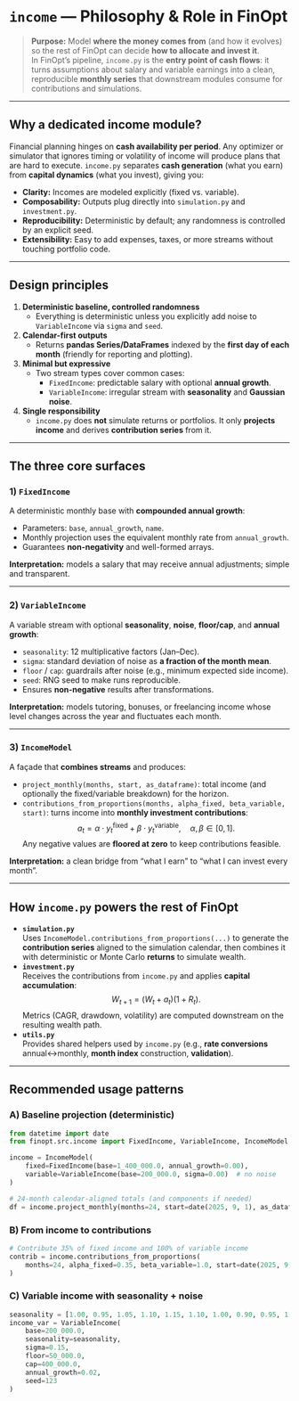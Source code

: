 # `income` — Philosophy & Role in FinOpt

> **Purpose:** Model **where the money comes from** (and how it evolves) so the rest of FinOpt can decide **how to allocate and invest it**.  
> In FinOpt’s pipeline, `income.py` is the **entry point of cash flows**: it turns assumptions about salary and variable earnings into a clean, reproducible **monthly series** that downstream modules consume for contributions and simulations.

---

## Why a dedicated income module?

Financial planning hinges on **cash availability per period**. Any optimizer or simulator that ignores timing or volatility of income will produce plans that are hard to execute. `income.py` separates **cash generation** (what you earn) from **capital dynamics** (what you invest), giving you:

- **Clarity:** Incomes are modeled explicitly (fixed vs. variable).  
- **Composability:** Outputs plug directly into `simulation.py` and `investment.py`.  
- **Reproducibility:** Deterministic by default; any randomness is controlled by an explicit seed.  
- **Extensibility:** Easy to add expenses, taxes, or more streams without touching portfolio code.

---

## Design principles

1. **Deterministic baseline, controlled randomness**
   - Everything is deterministic unless you explicitly add noise to `VariableIncome` via `sigma` and `seed`.
2. **Calendar-first outputs**
   - Returns **pandas Series/DataFrames** indexed by the **first day of each month** (friendly for reporting and plotting).
3. **Minimal but expressive**
   - Two stream types cover common cases:
     - `FixedIncome`: predictable salary with optional **annual growth**.
     - `VariableIncome`: irregular stream with **seasonality** and **Gaussian noise**.
4. **Single responsibility**
   - `income.py` does **not** simulate returns or portfolios. It only **projects income** and derives **contribution series** from it.

---

## The three core surfaces

### 1) `FixedIncome`
A deterministic monthly base with **compounded annual growth**:
- Parameters: `base`, `annual_growth`, `name`.
- Monthly projection uses the equivalent monthly rate from `annual_growth`.
- Guarantees **non-negativity** and well-formed arrays.

**Interpretation:** models a salary that may receive annual adjustments; simple and transparent.

---

### 2) `VariableIncome`
A variable stream with optional **seasonality**, **noise**, **floor/cap**, and **annual growth**:
- `seasonality`: 12 multiplicative factors (Jan–Dec).
- `sigma`: standard deviation of noise as **a fraction of the month mean**.
- `floor` / `cap`: guardrails after noise (e.g., minimum expected side income).
- `seed`: RNG seed to make runs reproducible.
- Ensures **non-negative** results after transformations.

**Interpretation:** models tutoring, bonuses, or freelancing income whose level changes across the year and fluctuates each month.

---

### 3) `IncomeModel`
A façade that **combines streams** and produces:
- `project_monthly(months, start, as_dataframe)`: total income (and optionally the fixed/variable breakdown) for the horizon.
- `contributions_from_proportions(months, alpha_fixed, beta_variable, start)`: turns income into **monthly investment contributions**:
$$
a_t = \alpha \cdot y^{\text{fixed}}_t + \beta \cdot y^{\text{variable}}_t,\quad \alpha,\beta \in [0,1].
$$
  Any negative values are **floored at zero** to keep contributions feasible.

**Interpretation:** a clean bridge from “what I earn” to “what I can invest every month”.

---

## How `income.py` powers the rest of FinOpt

- **`simulation.py`**  
  Uses `IncomeModel.contributions_from_proportions(...)` to generate the **contribution series** aligned to the simulation calendar, then combines it with deterministic or Monte Carlo **returns** to simulate wealth.
- **`investment.py`**  
  Receives the contributions from `income.py` and applies **capital accumulation**:
$$
W_{t+1}=(W_t+a_t)(1+R_t).
$$
  Metrics (CAGR, drawdown, volatility) are computed downstream on the resulting wealth path.
- **`utils.py`**  
  Provides shared helpers used by `income.py` (e.g., **rate conversions** annual↔monthly, **month index** construction, **validation**).

---

## Recommended usage patterns

### A) Baseline projection (deterministic)
```python
from datetime import date
from finopt.src.income import FixedIncome, VariableIncome, IncomeModel

income = IncomeModel(
    fixed=FixedIncome(base=1_400_000.0, annual_growth=0.00),
    variable=VariableIncome(base=200_000.0, sigma=0.00)  # no noise
)

# 24-month calendar-aligned totals (and components if needed)
df = income.project_monthly(months=24, start=date(2025, 9, 1), as_dataframe=True)
```

### B) From income to contributions
```python
# Contribute 35% of fixed income and 100% of variable income
contrib = income.contributions_from_proportions(
    months=24, alpha_fixed=0.35, beta_variable=1.0, start=date(2025, 9, 1)
)
```

### C) Variable income with seasonality + noise
```python
seasonality = [1.00, 0.95, 1.05, 1.10, 1.15, 1.10, 1.00, 0.90, 0.95, 1.05, 1.10, 1.20]
income_var = VariableIncome(
    base=200_000.0,
    seasonality=seasonality,
    sigma=0.15,
    floor=50_000.0,
    cap=400_000.0,
    annual_growth=0.02,
    seed=123
)
```